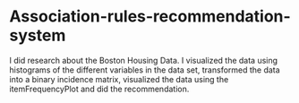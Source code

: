 # Association-rules-recommendation-system
I did research about the Boston Housing Data. I visualized the data using histograms of the different variables in the data set,
transformed the data into a binary incidence matrix, visualized the data using the itemFrequencyPlot and did the recommendation.

 
